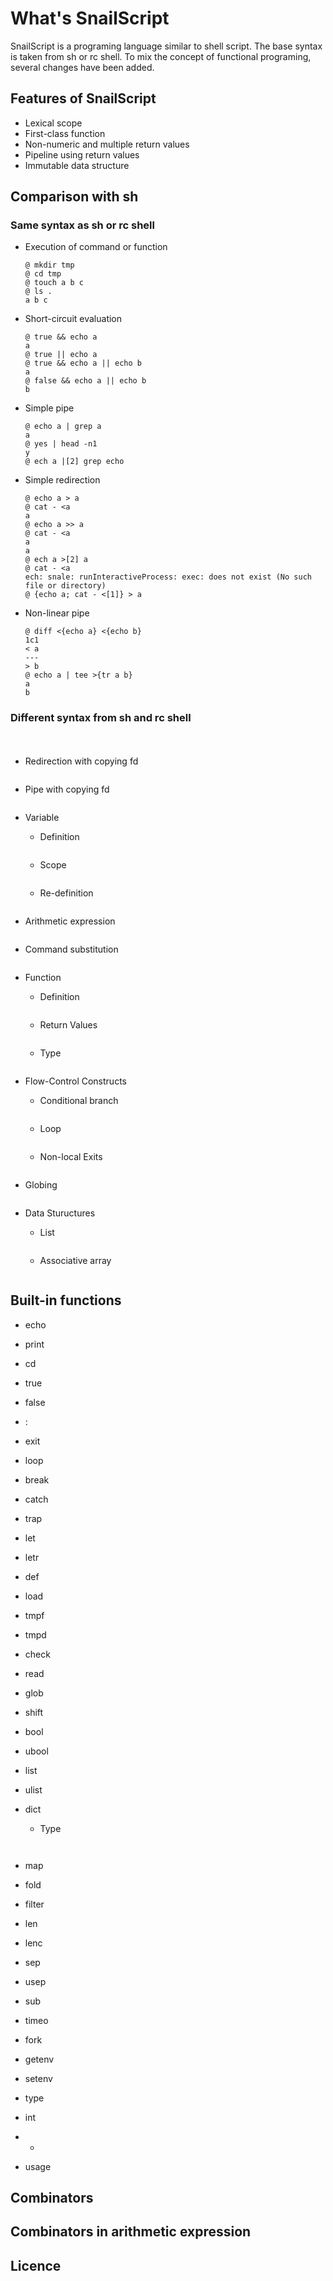 # What's SnailScript

SnailScript is a programing language similar to shell script.
The base syntax is taken from sh or rc shell.
To mix the concept of functional programing, several changes have been added. 

## Features of SnailScript

* Lexical scope
* First-class function
* Non-numeric and multiple return values
* Pipeline using return values
* Immutable data structure

## Comparison with sh
### Same syntax as sh or rc shell

* Execution of command or function
  ```
  @ mkdir tmp
  @ cd tmp
  @ touch a b c
  @ ls .
  a b c
  ```
  
* Short-circuit evaluation
  ```
  @ true && echo a
  a
  @ true || echo a
  @ true && echo a || echo b
  a
  @ false && echo a || echo b
  b
  ```

* Simple pipe
  ```
  @ echo a | grep a
  a
  @ yes | head -n1
  y
  @ ech a |[2] grep echo
  ```

* Simple redirection
  ```
  @ echo a > a
  @ cat - <a
  a
  @ echo a >> a
  @ cat - <a
  a
  a
  @ ech a >[2] a
  @ cat - <a
  ech: snale: runInteractiveProcess: exec: does not exist (No such file or directory)
  @ {echo a; cat - <[1]} > a
  ```

* Non-linear pipe
  ```
  @ diff <{echo a} <{echo b}
  1c1
  < a
  ---
  > b
  @ echo a | tee >{tr a b}
  a
  b
  ```
  
### Different syntax from sh and rc shell
　　
* Redirection with copying fd
  ```
  
  ```

* Pipe with copying fd
  ```
  
  ```

* Variable
  - Definition
    ```
    
    ```
  - Scope
    ```
    
    ```
  - Re-definition
    ```
    
    ```
    
  
* Arithmetic expression
  ```
  
  ```
  
* Command substitution
  ```
  
  ```
  
* Function
  - Definition
    ```
    
    ```
  - Return Values
    ```
    
    ```
  - Type
    ```
    
    ```

* Flow-Control Constructs
  - Conditional branch
    ```
    
    ```
  - Loop
    ```
    
    ```
  - Non-local Exits
    ```
    
    ```
    
* Globing
  ```
  
  ```
  
* Data Stuructures
  - List
    ```
    
    ```
  - Associative array
    ```
    
    ```

## Built-in functions
* echo
* print
* cd
* true
* false
* :
* exit
* loop
* break
* catch
* trap
* let
* letr
* def
* load
* tmpf
* tmpd
* check
* read
* glob
* shift
* bool
* ubool
* list
* ulist
* dict

  - Type
  
  ```
 
  ```
* map
* fold
* filter
* len
* lenc
* sep
* usep
* sub
* timeo
* fork
* getenv
* setenv
* type
* int
* +
* usage


## Combinators

## Combinators in arithmetic expression

## Licence
